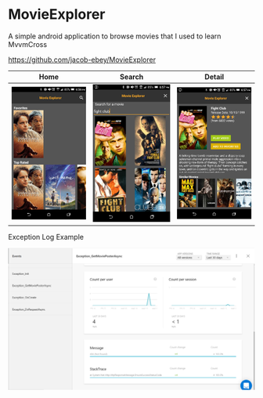 # MovieExplorer
A simple android application to browse movies that I used to learn MvvmCross

https://github.com/jacob-ebey/MovieExplorer

| Home | Search | Detail |
|-------------|---|---|
| ![Screenshot_1.png](https://github.com/jacob-ebey/MovieExplorer/raw/master/Screenshots/Screenshot_1.png) | ![Screenshot_2.png](https://github.com/jacob-ebey/MovieExplorer/raw/master/Screenshots/Screenshot_2.png) | ![Screenshot_3.png](https://github.com/jacob-ebey/MovieExplorer/raw/master/Screenshots/Screenshot_3.png) |


Exception Log Example

![Exception_Example.PNG](https://github.com/jacob-ebey/MovieExplorer/raw/master/Screenshots/Exception_Example.PNG)

